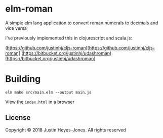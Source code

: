 # elm-roman

A simple elm lang application to convert roman numerals to decimals and vice versa

I've previously implemented this in clojurescript and scala.js:

(https://github.com/justinhj/cljs-roman)[https://github.com/justinhj/cljs-roman]
(https://bitbucket.org/justinhj/udashroman)[https://bitbucket.org/justinhj/udashroman]

# Building

`elm make src/main.elm --output main.js`

View the `index.html` in a browser

## License

Copyright © 2018 Justin Heyes-Jones. All rights reserved



